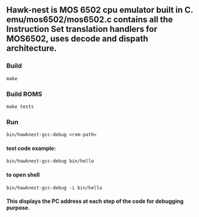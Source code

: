 ## Hawk-nest is MOS 6502 cpu emulator built in C. emu/mos6502/mos6502.c contains all the Instruction Set translation handlers for MOS6502, uses decode and dispath architecture.

### Build ###
`make`

### Build ROMS ###
`make tests`

### Run ###
`bin/hawknest-gcc-debug <rom-path>`
#### test code example: ####
`bin/hawknest-gcc-debug bin/hello`
#### to open shell ####
`bin/hawknest-gcc-debug -i bin/hello`
#### This displays the PC address at each step of the code for debugging purpose.
